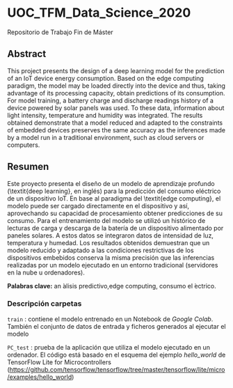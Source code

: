 # UOC_TFM_Data_Science_2020

Repositorio de Trabajo Fin de Máster

## Abstract

This project presents the design of a deep learning model for the prediction of an IoT device energy consumption. Based on the edge computing paradigm, the model may be loaded directly into the device and thus, taking advantage of its processing capacity, obtain predictions of its consumption. For model training, a battery charge and discharge  readings history of a device powered by solar panels was used. To these data, information about light intensity, temperature and humidity was integrated. The results obtained demonstrate that a model reduced and adapted to the constraints of embedded devices preserves the same accuracy as the inferences made by a model run in a traditional environment, such as cloud servers or computers.

## Resumen

Este proyecto presenta el diseño de un modelo de aprendizaje profundo (\textit{deep learning}, en inglés) para la predicción del consumo eléctrico de un dispositivo IoT.  En base al paradigma del \textit{edge computing}, el modelo puede ser cargado directamente en el dispositivo y así, aprovechando su capacidad de procesamiento obtener predicciones de su consumo. Para el entrenamiento del modelo se utilizó un histórico de lecturas de carga y descarga de la batería de un dispositivo alimentado por paneles solares.  A estos datos se integraron datos de intensidad de luz, temperatura y humedad.  Los resultados obtenidos demuestran que un modelo reducido y adaptado a las condiciones restrictivas de los dispositivos embebidos conserva la misma precisión que las inferencias realizadas por un modelo ejecutado en un entorno tradicional (servidores en la nube u ordenadores).

**Palabras clave:** an ́alisis predictivo,edge computing, consumo el ́ectrico.

### Descripción carpetas

`train` : contiene el modelo entrenado en un Notebook de *Google Colab*.  También el conjunto de datos de entrada y ficheros generados al ejecutar el modelo

`PC_test` : prueba de la aplicación que utiliza el modelo ejecutado en un ordenador.  El código está basado en el esquema del ejemplo *hello_world* de TensorFlow Lite for Microcontrollers (https://github.com/tensorflow/tensorflow/tree/master/tensorflow/lite/micro/examples/hello_world)
